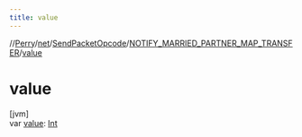 ```yaml
---
title: value
---
```

//[Perry](../../../../index.html)/[net](../../index.html)/[SendPacketOpcode](../index.html)/[NOTIFY_MARRIED_PARTNER_MAP_TRANSFER](index.html)/[value](value.html)



# value



[jvm]\
var [value](value.html): [Int](https://kotlinlang.org/api/latest/jvm/stdlib/kotlin/-int/index.html)




